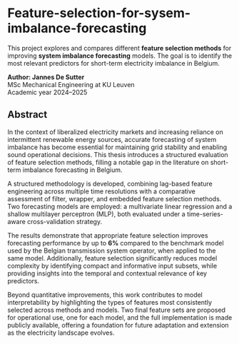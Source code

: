 # Feature-selection-for-sysem-imbalance-forecasting
This project explores and compares different **feature selection methods** for improving **system imbalance forecasting** models. The goal is to identify the most relevant predictors for short-term electricity imbalance in Belgium.

**Author: Jannes De Sutter**  
MSc Mechanical Engineering at KU Leuven  
Academic year 2024–2025

## Abstract

In the context of liberalized electricity markets and increasing reliance on intermittent renewable energy sources, accurate forecasting of system imbalance has become essential for maintaining grid stability and enabling sound operational decisions. This thesis introduces a structured evaluation of feature selection methods, filling a notable gap in the literature on short-term imbalance forecasting in Belgium.

A structured methodology is developed, combining lag-based feature engineering across multiple time resolutions with a comparative assessment of filter, wrapper, and embedded feature selection methods. Two forecasting models are employed: a multivariate linear regression and a shallow multilayer perceptron (MLP), both evaluated under a time-series-aware cross-validation strategy.

The results demonstrate that appropriate feature selection improves forecasting performance by up to **6%** compared to the benchmark model used by the Belgian transmission system operator, when applied to the same model. Additionally, feature selection significantly reduces model complexity by identifying compact and informative input subsets, while providing insights into the temporal and contextual relevance of key predictors.

Beyond quantitative improvements, this work contributes to model interpretability by highlighting the types of features most consistently selected across methods and models. Two final feature sets are proposed for operational use, one for each model, and the full implementation is made publicly available, offering a foundation for future adaptation and extension as the electricity landscape evolves.

